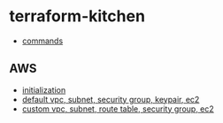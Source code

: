 # terraform-kitchen

- [commands](task0-commands/ReadMe.md)

## AWS

- [initialization](aws/task0-initialization-setup)
- [default vpc, subnet, security group, keypair, ec2](aws/task1-defaultVPC-sbnt-sg-kp-ec2)
- [custom vpc, subnet, route table, security group, ec2](aws/task2-customVPC-igw-sbnt-rt-sg-kp-ec2)


